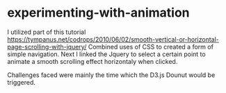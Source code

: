 # experimenting-with-animation

I utilized part of this tutorial https://tympanus.net/codrops/2010/06/02/smooth-vertical-or-horizontal-page-scrolling-with-jquery/
Combined uses of CSS to created a form of simple navigation.
Next I linked the Jquery to select a certain point to animate a smooth scrolling effect horizontaly when clicked.

Challenges faced were mainly the time which the D3.js Dounut would be triggered. 

